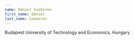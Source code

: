 ```yaml
---
name: Dániel Szekeres
first_name: Dániel
last_name: Szekeres
---
```

Budapest University of Technology and Economics, Hungary
